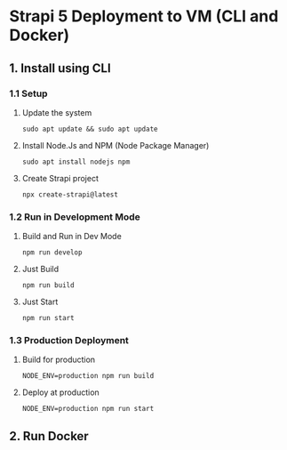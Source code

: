 # Strapi 5 Deployment to VM (CLI and Docker)

## 1. Install using CLI
### 1.1 Setup
1) Update the system
    ```
    sudo apt update && sudo apt update
    ```
2) Install Node.Js and NPM (Node Package Manager)
    ```
    sudo apt install nodejs npm
    ```
3) Create Strapi project
    ```
    npx create-strapi@latest
    ```
### 1.2 Run in Development Mode
1) Build and Run in Dev Mode
    ```
    npm run develop
    ```
2) Just Build
    ```
    npm run build
    ```
3) Just Start
    ```
    npm run start
    ```
### 1.3 Production Deployment 
1) Build for production
    ```
    NODE_ENV=production npm run build
    ```
2) Deploy at production
    ```
    NODE_ENV=production npm run start
    ```

## 2. Run Docker
